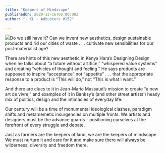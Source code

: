 ```yaml
---
title: "Keepers of Mindscape"
publishedOn: 2020-12-16T00:00:00Z
author: "- KL - Adbusters #152"

---
```


![](/images/articles/5fda86fe4a8b70a58f250e24_keepers_of_mindscape_600x600_1.jpg)Do we still have it? Can we invent new aesthetics, design sustainable products and rid our cities of waste . . . cultivate new sensibilities for our post-materialist age?

There are hints of this new aesthetic in Kenya Hara’s Designing Design when he talks about “a future without artifice,” “whispered value systems” and creating “vehicles of thought and feeling.” He says products are supposed to inspire “acceptance” not “appetite” . . . that the appropriate response to a product is “This will do,” not “This is what I want.”

And there are clues to it in Jean-Marie Massaud’s mission to create “a new art de vivre,” and examples of it in Banksy’s (and other street artists’) heady mix of politics, design and the intimacies of everyday life.

Our century will be a time of monumental ideological clashes, paradigm shifts and metamemetic insurgencies on multiple fronts. We artists and designers must be the advance guards - positioning ourselves at the forefront of every struggle and debate.

Just as farmers are the keepers of land, we are the keepers of mindscape. We must nurture it and care for it and make sure there will always be wilderness, diversity and freedom there.

‍